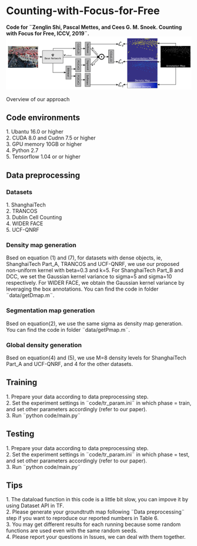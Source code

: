 # Counting-with-Focus-for-Free
<b>Code for ¨Zenglin Shi, Pascal Mettes, and Cees G. M. Snoek. Counting with Focus for Free, ICCV, 2019¨.</b>
<img src="./image/overview.png" text-align:center />
<p> Overview of our approach </p>

<h2> Code environments </h2>
     1. Ubantu 16.0 or higher
<br> 2. CUDA 8.0 and Cudnn 7.5 or higher
<br> 3. GPU memory 10GB or higher
<br> 4. Python 2.7
<br> 5. Tensorflow 1.04 or or higher

<h2> Data preprocessing </h2>
<h3> Datasets </h3>
     1. ShanghaiTech
<br> 2. TRANCOS
<br> 3. Dublin Cell Counting
<br> 4. WIDER FACE
<br> 5. UCF-QNRF
<h3> Density map generation </h3>
Bsed on equation (1) and (7), for datasets with dense objects, ie, ShanghaiTech Part_A, TRANCOS and UCF-QNRF, we use our proposed non-uniform kernel with beta=0.3 and k=5. For ShanghaiTech Part_B and DCC, we set the Gaussian kernel variance to sigma=5 and sigma=10 respectively. For WIDER FACE, we obtain the Gaussian kernel variance by leveraging the box annotations. You can find the code in folder ¨data/getDmap.m¨.
<h3> Segmentation map generation </h3>
Bsed on equation(2), we use the same sigma as density map generation. You can find the code in folder ¨data/getPmap.m¨.
<h3> Global density generation </h3>
Bsed on equation(4) and (5), we use M=8 density levels for ShanghaiTech Part_A and UCF-QNRF, and 4 for the other datasets.

<h2> Training </h2>
     1. Prepare your data according to data preprocessing step.
<br> 2. Set the experiment settings in ¨code/tr_param.ini¨ in which phase = train, and set other parameters accordingly (refer to our paper).
<br> 3. Run ¨python code/main.py¨

<h2> Testing </h2>
     1. Prepare your data according to data preprocessing step.
<br> 2. Set the experiment settings in ¨code/tr_param.ini¨ in which phase = test, and set other parameters accordingly (refer to our paper).
<br> 3. Run ¨python code/main.py¨

<h2> Tips </h2>
     1. The dataload function in this code is a little bit slow, you can impove it by using Dataset API in TF.
<br> 2. Please generate your groundtruth map following ¨Data preprocessing¨ step if you want to reproduce our reported numbers in Table 6.
<br> 3. You may get different results for each running because some random functions are used even with the same random seeds.
<br> 4. Please report your questions in Issues, we can deal with them together.
